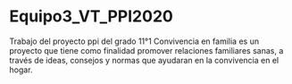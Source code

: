 # Equipo3_VT_PPI2020
Trabajo del proyecto ppi del grado 11°1  Convivencia en familia
es un proyecto que tiene como finalidad promover relaciones familiares sanas, a través de ideas, consejos y normas que ayudaran en la convivencia en el hogar.
